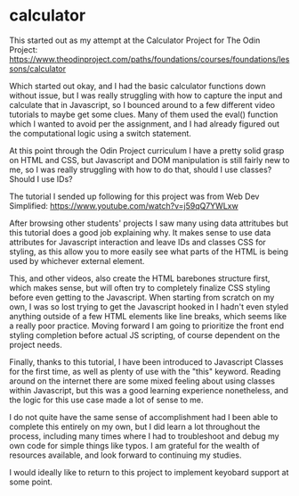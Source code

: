 # calculator

This started out as my attempt at the Calculator Project for The Odin Project:
https://www.theodinproject.com/paths/foundations/courses/foundations/lessons/calculator

Which started out okay, and I had the basic calculator functions down without issue, but I was really struggling with how to capture the input and calculate that in Javascript, so I bounced around to a few different video tutorials to maybe get some clues. Many of them used the eval() function which I wanted to avoid per the assignment, and I had already figured out the computational logic using a switch statement.

At this point through the Odin Project curriculum I have a pretty solid grasp on HTML and CSS, but Javascript and DOM manipulation is still fairly new to me, so I was really struggling with how to do that, should I use classes? Should I use IDs?

The tutorial I sended up following for this project was from Web Dev Simplified:
https://www.youtube.com/watch?v=j59qQ7YWLxw

After browsing other students' projects I saw many using data attritubes but this tutorial does a good job explaining why. It makes sense to use data attributes for Javascript interaction and leave IDs and classes CSS for styling, as this allow you to more easily see what parts of the HTML is being used by whichever external element.

This, and other videos, also create the HTML barebones structure first, which makes sense, but will often try to completely finalize CSS styling before even getting to the Javascript. When starting from scratch on my own, I was so lost trying to get the Javascript hooked in I hadn't even styled anything outside of a few HTML elements like line breaks, which seems like a really poor practice. Moving forward I am going to prioritize the front end styling completion before actual JS scripting, of course dependent on the project needs.

Finally, thanks to this tutorial, I have been introduced to Javascript Classes for the first time, as well as plenty of use with the "this" keyword. Reading around on the internet there are some mixed feeling about using classes within Javascript, but this was a good learning experience nonetheless, and the logic for this use case made a lot of sense to me.

I do not quite have the same sense of accomplishment had I been able to complete this entirely on my own, but I did learn a lot throughout the process, including many times where I had to troubleshoot and debug my own code for simple things like typos. I am grateful for the wealth of resources available, and look forward to continuing my studies.

I would ideally like to return to this project to implement keyobard support at some point.
